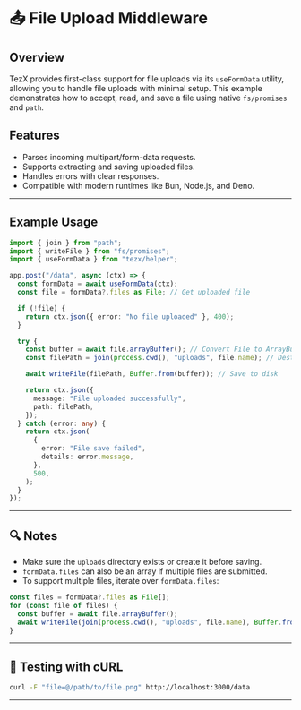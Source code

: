 
# 📤 File Upload Middleware

## Overview

TezX provides first-class support for file uploads via its `useFormData` utility, allowing you to handle file uploads with minimal setup. This example demonstrates how to accept, read, and save a file using native `fs/promises` and `path`.

## Features

* Parses incoming multipart/form-data requests.
* Supports extracting and saving uploaded files.
* Handles errors with clear responses.
* Compatible with modern runtimes like Bun, Node.js, and Deno.

---

## Example Usage

```ts
import { join } from "path";
import { writeFile } from "fs/promises";
import { useFormData } from "tezx/helper";

app.post("/data", async (ctx) => {
  const formData = await useFormData(ctx);
  const file = formData?.files as File; // Get uploaded file

  if (!file) {
    return ctx.json({ error: "No file uploaded" }, 400);
  }

  try {
    const buffer = await file.arrayBuffer(); // Convert File to ArrayBuffer
    const filePath = join(process.cwd(), "uploads", file.name); // Destination path

    await writeFile(filePath, Buffer.from(buffer)); // Save to disk

    return ctx.json({
      message: "File uploaded successfully",
      path: filePath,
    });
  } catch (error: any) {
    return ctx.json(
      {
        error: "File save failed",
        details: error.message,
      },
      500,
    );
  }
});
```

---

## 🔍 Notes

* Make sure the `uploads` directory exists or create it before saving.
* `formData.files` can also be an array if multiple files are submitted.
* To support multiple files, iterate over `formData.files`:

```ts
const files = formData?.files as File[];
for (const file of files) {
  const buffer = await file.arrayBuffer();
  await writeFile(join(process.cwd(), "uploads", file.name), Buffer.from(buffer));
}
```

---

## 🧪 Testing with cURL

```bash
curl -F "file=@/path/to/file.png" http://localhost:3000/data
```

---
